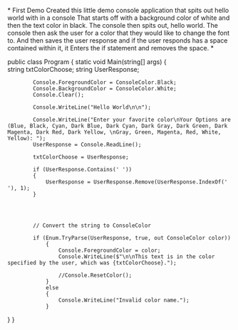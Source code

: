 \*
First Demo 
Created this little demo console application that spits out hello world with in a console That starts off with a background color of white and then the text color in black. The console then spits out, hello world. The console then ask the user for a color that they would like to change the font to.  And then saves the user response and if the user responds has a space contained within it, it Enters the if statement and removes the space. 
\*

public class Program
 {
     static void Main(string[] args)
     {            
            string txtColorChoose; 
            string UserResponse;

            Console.ForegroundColor = ConsoleColor.Black;
            Console.BackgroundColor = ConsoleColor.White;
            Console.Clear();
            
            Console.WriteLine("Hello World\n\n");

            Console.WriteLine("Enter your favorite color\nYour Options are (Blue, Black, Cyan, Dark Blue, Dark Cyan, Dark Gray, Dark Green, Dark Magenta, Dark Red, Dark Yellow, \nGray, Green, Magenta, Red, White, Yellow): ");
            UserResponse = Console.ReadLine();
            
            txtColorChoose = UserResponse;
            
            if (UserResponse.Contains(' '))
            { 
                UserResponse = UserResponse.Remove(UserResponse.IndexOf(' '), 1);
            }
       
   
            
            
            // Convert the string to ConsoleColor
                
            if (Enum.TryParse(UserResponse, true, out ConsoleColor color))
                {
                    Console.ForegroundColor = color;
                    Console.WriteLine($"\n\nThis text is in the color specified by the user, which was {txtColorChoose}.");
                    
                    //Console.ResetColor();
                }
                else
                {
                    Console.WriteLine("Invalid color name.");
                }
}
}

